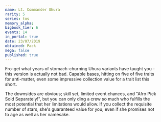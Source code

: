 ```yaml
---
name: Lt. Commander Uhura
rarity: 5
series: tos
memory_alpha:
bigbook_tier: 6
events: 14
in_portal: true
date: 23/07/2019
obtained: Pack
mega: false
published: true
---
```


Fro-get what years of stomach-churning Uhura variants have taught you - this version is actually not bad. Capable bases, hitting on five of five traits for anti-matter, even some impressive collection value for a trait list this short.

The downsides are obvious; skill set, limited event chances, and "Afro Pick Sold Separately!", but you can only ding a crew so much who fulfills the most potential that her limitations would allow. If you collect the requisite number of stars, she's guaranteed value for you, even if she promises not to age as well as her namesake.
